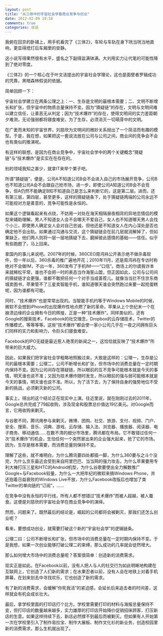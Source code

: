 ```yaml
---
layout: post
title: "从三体中的宇宙社会学看商业竞争与创业"
date: 2012-02-09 19:58
comments: true
categories: 说话
---
```

我俯在回京的卧铺上，用手机看完了《三体2》，车轮与车轨在身下咣当咣当地直响，更显得熄灯后车厢里的安静。

这小说写得果然很有水平，盛名之下副得盆满钵满。大刘用实力让代笔的可能性降到了绝对零度。

《三体2》的一个核心在于叶文洁提出的宇宙社会学理论，这也是面壁者罗辑成功的凭靠，黑暗森林假说的依据。

简单回顾一下：

宇宙社会学建立在两条公理之上：一、生存是文明的最根本需要；二、文明不断增长和扩张，但宇宙中的物质总量保持不变。因为“猜疑链”的存在，文明与文明间难以建立信任，让善恶无从判定；因为“技术爆炸”的存在，使得文明间的实力差距朝夕难测，无论强弱都将寝食难安。为了生存，必须消灭一切萌芽中的文明。

在广袤而未知的宇宙世界，刘慈欣为文明间的微妙关系抛出了一个简洁而有趣的模型。于是，我在想，如果把这一套说法放在公司与公司之间，商业间的竞争会不会也有类似的推演呢。

有这样的联想，是因为在商业竞争中，宇宙社会学中的两个关键概念“猜疑链”与“技术爆炸”是实实在在存在的。

别的领域我知之甚少，就拿IT来举个栗子吧。

所谓“猜疑链”，便是，公司A不知道公司B会不会进入自己的市场展开竞争，公司B也不知道公司A会不会跟自己抢市场，进一步，即使公司A知道公司B会不会竞争，但A仍然不能确定B知不知道自己是怎么来判断它的，这是第二层。进而，还有第三层，第四层，甚至更多，这样的猜疑链条下，处于猜疑链两端的公司永远不可能视对方是善意的，竞争可能性是永恒的。

如果这个逻辑看起来有点绕，不妨用一对处在海天相隔昼夜相背的异地恋情侣的模型来辅助理解。男人不知道女人会不会哪天不爱自己，女人也不知道哪天男人会找个小三，即使男人确定女人会对自己忠诚，但他还是不知道女人在内心深处是否也确定他不会出轨。如果通过沟通与交流，这个猜疑链会在前几层就消解掉了，但如果缺乏，他们两人则将一层一层地猜疑下去，磨掉彼此感情的基础——信任。似乎有些跑题了，马上回来。

拿国内的事儿来说吧。2007年的时候，360CEO周鸿祎公开表示绝不做杀毒软件，但一年以后，360杀毒的推广遍地开花；2010年11月，还是周鸿祎在专访时称绝对不会做IM，不出一年，360发布了手机IM——“口信”。商场上的尔虞我诈本来就稀松平常，谁也不会把一时的表态当作海誓山盟，但正因如此，公司与公司间的猜疑链才会更强，谁都不敢把任何一个对手当成善茬儿。就像当当拦不住京东商城卖图书，苹果管不了三星卖智能手机，谁知道哪天谁会突然跑过来要一起抢蛋糕呢，因为谁都有可能。

同时，“技术爆炸”也是常常出现的。当智能手机约等于Windows Mobile的时候，微软不会想到iPhone的出现爆炸性地点燃了新的革命，苹果从上个世纪末一个在崩溃边缘的企业拥有今日的辉煌，正是一种“技术爆炸”。同样类似的，还有Google的搜索技术，Facebook的社交理念，Dropbox的云存储技术，Twitter的传播模式，等等等等。这些“技术爆炸”都会使一家小公司几乎在一夜之间拥有巨头们同样的实力和影响力，令巨头们寝食难安。

Facebook的IPO无疑是最近惹人艳羡的新闻之一，这恰恰就反映了“技术爆炸”所带来的巨大威力。

因此，如果我们把宇宙社会学粗略地照搬过来，大致是这样的：公理一，生存是公司的最根本需要；公理二，公司不断增长和扩张，但市场中的消费总量在一定时期内保持不变。因为公司间存在猜疑链，所以眼前的互不竞争可能根本就是今天的事情，明天谁也说不准；又因为技术爆炸随时发生，所以眼前的强与弱可能根本就是今天的事情，明天谁也说不准。所以，为了活下去，为了保持自身的强势地位不受新的挑战，必须剿灭新的公司。

事实上，得出的这个结论正在现实中上演。往近里说，就在刚刚过去的2011年，Google总共完成了79起收购，涉及现金和股票总价值达19亿美元。对Google而言，它用收购来剿灭。

与谷歌不同，腾讯用参与来剿灭。微博、团购、社交、旅游、支付、视频、门户、安全、搜索、音乐、词典、游戏、云存储、输入法、浏览器、播放器、阅读器、电子商务、移动通信……在数不清的细分市场里，腾讯都在布局。它不敢错过任何一次“技术爆炸”的机会，生怕任何一个突然冒出来的企业强大起来，抢了它的市场。因为，生存是根本需要，而消费总量则保持不变。

理解了这些，就不难明白，为什么腾讯要四处都插一脚，为什么360要与之斗个没完，为什么京东最近会受到来自阿里巴巴、当当网的强力攻击，为什么苹果要用专利大棒打压三星和HTC的Android机型，为什么谷歌要使出全力解数推广Google+与Facebook较量，为什么一大把年纪的微软来搞Windows Phone，并还抱着日益衰败的Windows Live不放，为什么Facebook改版后也增加了类Twitter的单向链的“订阅”，……

在竞争中没有永恒的平行线，所有人都不想错过“技术爆炸”而被人超越，被人蚕食。这便是刘慈欣的宇宙社会学在商业竞争中的演绎。

然而，问题来了。既然最后的结论是，崛起的公司都将会被剿灭，那我们还怎么创业呢？

看来，要想成功创业，就需要打破这个新的“宇宙社会学”的逻辑链条。

公理二曰：公司不断增长和扩张，但市场中的消费总量在一定时期内保持不变。于是我想，如果一次创业能够打破公理二的束缚，那么成功的几率就会徒然增大。

那么如何增大市场中的消费总量呢？答案很简单：创造新的消费需求。

现实正是如此。在Facebook以前，没有人把人与人的社交行为如此明晰地构建在互联网上，它创造了人们新的需求；在水果忍者以前，没有人会在地铁上对着手机屏幕，在划来划去中寻找欢乐，它也创造了新的需求。

有了新的消费需求，会缓解“你死我活”的紧迫感，会延长后来追击者的时间差，这样就会有机会成长壮大。

最后，拿学校里面的打印店打个比方。学校里需要打印的材料与海报总量保持不变，但打印店的数量越来越多，实力雄厚的打印店开始降价促销招徕顾客，打压新店的生意。如果这样持续下去，新店必然撑不到最后而被剿灭。但如果有人开始第一次在学校里引入了制作易拉宝、制作大展板、制作文化衫的新业务，创造校园里新的消费需求，那么生机就出现了。